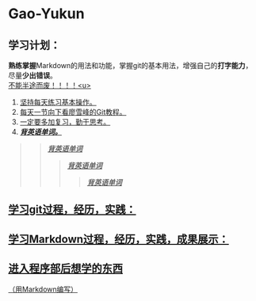 # Gao-Yukun
## 学习计划：  
**熟练掌握**Markdown的用法和功能，掌握git的基本用法，增强自己的**打字能力**，尽量**少出错误**。  
<u>不能半途而废！！！！<u\>  
  1. 坚持每天练习基本操作。
  2. 每天一节向下看廖雪峰的Git教程。
  3. 一定要多加复习，勤于思考。
  4. ***背英语单词。***
>> ***背英语单词***    
>>> ***背英语单词***
>>>> ***背英语单词***
  

## 学习git过程，经历，实践：

## 学习Markdown过程，经历，实践，成果展示：

## 进入程序部后想学的东西
（用Markdown编写）
